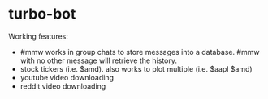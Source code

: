 # turbo-bot

Working features:
* #mmw works in group chats to store messages into a database.  #mmw with no other message will retrieve the history.
* stock tickers (i.e. $amd).  also works to plot multiple (i.e. $aapl $amd)
* youtube video downloading
* reddit video downloading

  
